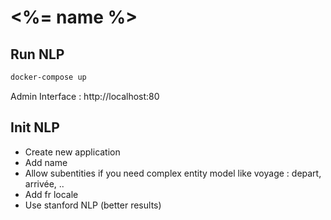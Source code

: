 # <%= name %>

## Run NLP

```bash
docker-compose up
```

Admin Interface : http://localhost:80

## Init NLP

- Create new application
- Add name
- Allow subentities if you need complex entity model like voyage : depart, arrivée, ..
- Add fr locale
- Use stanford NLP (better results)
